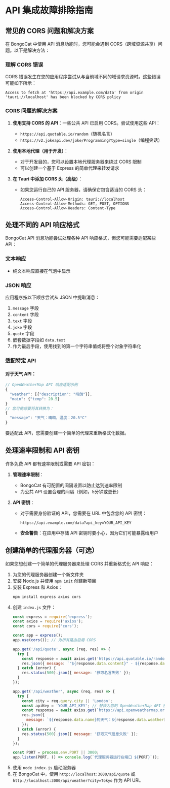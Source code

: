 # API 集成故障排除指南

## 常见的 CORS 问题和解决方案

在 BongoCat 中使用 API 消息功能时，您可能会遇到 CORS（跨域资源共享）问题。以下是解决方法：

### 理解 CORS 错误

CORS 错误发生在您的应用程序尝试从与当前域不同的域请求资源时。这些错误可能如下所示：

```
Access to fetch at 'https://api.example.com/data' from origin 'tauri://localhost' has been blocked by CORS policy
```

### CORS 问题的解决方案

1. **使用支持 CORS 的 API**：一些公共 API 已启用 CORS。尝试使用这些 API：
   - `https://api.quotable.io/random`（随机名言）
   - `https://v2.jokeapi.dev/joke/Programming?type=single`（编程笑话）

2. **使用本地代理（用于开发）**：
   - 对于开发目的，您可以设置本地代理服务器来绕过 CORS 限制
   - 可以创建一个基于 Express 的简单代理来转发请求

3. **在 Tauri 中添加 CORS 头（高级）**：
   - 如果您运行自己的 API 服务器，请确保它包含适当的 CORS 头：
     ```
     Access-Control-Allow-Origin: tauri://localhost
     Access-Control-Allow-Methods: GET, POST, OPTIONS
     Access-Control-Allow-Headers: Content-Type
     ```

## 处理不同的 API 响应格式

BongoCat API 消息功能尝试处理各种 API 响应格式，但您可能需要适配某些 API：

### 文本响应
- 纯文本响应直接在气泡中显示

### JSON 响应
应用程序按以下顺序尝试从 JSON 中提取消息：
1. `message` 字段
2. `content` 字段
3. `text` 字段
4. `joke` 字段
5. `quote` 字段
6. 嵌套数据字段如 `data.text`
7. 作为最后手段，使用找到的第一个字符串值或将整个对象字符串化

### 适配特定 API

#### 对于天气 API：
```javascript
// OpenWeatherMap API 响应适配示例
{
  "weather": [{"description": "晴朗"}],
  "main": {"temp": 20.5}
}
// 您可能想要将其转换为：
{
  "message": "天气：晴朗，温度：20.5°C"
}
```

要适配此 API，您需要创建一个简单的代理来重新格式化数据。

## 处理速率限制和 API 密钥

许多免费 API 都有速率限制或需要 API 密钥：

1. **管理速率限制**：
   - BongoCat 有可配置的间隔设置以防止达到速率限制
   - 为公共 API 设置合理的间隔（例如，5分钟或更长）

2. **API 密钥**：
   - 对于需要身份验证的 API，您需要在 URL 中包含您的 API 密钥：
     ```
     https://api.example.com/data?api_key=YOUR_API_KEY
     ```
   - **安全警告**：在应用中存储 API 密钥时要小心，因为它们可能暴露给用户

## 创建简单的代理服务器（可选）

如果您想创建一个简单的代理服务器来处理 CORS 并重新格式化 API 响应：

1. 为您的代理服务器创建一个新文件夹
2. 安装 Node.js 并使用 `npm init` 创建新项目
3. 安装 Express 和 Axios：
   ```bash
   npm install express axios cors
   ```
4. 创建 `index.js` 文件：
   ```javascript
   const express = require('express');
   const axios = require('axios');
   const cors = require('cors');
   
   const app = express();
   app.use(cors()); // 为所有路由启用 CORS
   
   app.get('/api/quote', async (req, res) => {
     try {
       const response = await axios.get('https://api.quotable.io/random');
       res.json({ message: `"${response.data.content}" - ${response.data.author}` });
     } catch (error) {
       res.status(500).json({ message: '获取名言失败' });
     }
   });
   
   app.get('/api/weather', async (req, res) => {
     try {
       const city = req.query.city || 'London';
       const apiKey = 'YOUR_API_KEY'; // 替换为您的 OpenWeatherMap API 密钥
       const response = await axios.get(`https://api.openweathermap.org/data/2.5/weather?q=${city}&appid=${apiKey}&units=metric`);
       res.json({ 
         message: `${response.data.name}的天气：${response.data.weather[0].description}，${response.data.main.temp}°C` 
       });
     } catch (error) {
       res.status(500).json({ message: '获取天气信息失败' });
     }
   });
   
   const PORT = process.env.PORT || 3000;
   app.listen(PORT, () => console.log(`代理服务器运行在端口 ${PORT}`));
   ```
5. 使用 `node index.js` 启动服务器
6. 在 BongoCat 中，使用 `http://localhost:3000/api/quote` 或 `http://localhost:3000/api/weather?city=Tokyo` 作为 API URL
